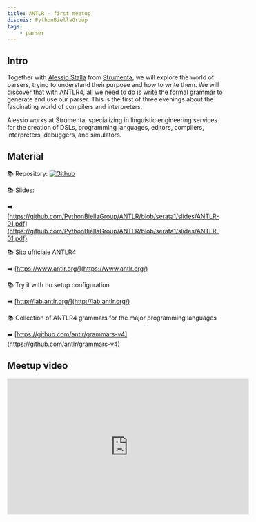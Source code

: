 ```yaml
---
title: ANTLR - first meetup
disquis: PythonBiellaGroup
tags:
    - parser
---
```


## Intro

Together with [Alessio Stalla](https://www.linkedin.com/in/alessiostalla/) from [Strumenta](https://strumenta.com/), we will explore the world of parsers, trying to understand their purpose and how to write them. We will discover that with ANTLR4, all we need to do is write the formal grammar to generate and use our parser. This is the first of three evenings about the fascinating world of compilers and interpreters.

Alessio works at Strumenta, specializing in linguistic engineering services for the creation of DSLs, programming languages, editors, compilers, interpreters, debuggers, and simulators.

## Material

📚 Repository:
[![Github](https://img.shields.io/badge/GitHub-181717.svg?style=for-the-badge&logo=GitHub&logoColor=white)](https://github.com/PythonBiellaGroup/ANTLR/tree/serata1)

📚 Slides:

➡️ [https://github.com/PythonBiellaGroup/ANTLR/blob/serata1/slides/ANTLR-01.pdf](https://github.com/PythonBiellaGroup/ANTLR/blob/serata1/slides/ANTLR-01.pdf)

📚 Sito ufficiale ANTLR4

➡️ [https://www.antlr.org/](https://www.antlr.org/)

📚 Try it with no setup configuration

➡️ [http://lab.antlr.org/](http://lab.antlr.org/)

📚 Collection of ANTLR4 grammars for the major programming languages

➡️ [https://github.com/antlr/grammars-v4](https://github.com/antlr/grammars-v4)

## Meetup video

<iframe width="560" height="315" src="https://www.youtube.com/embed/QI0uj7G8b6o" title="YouTube video player" frameborder="0" allow="accelerometer; autoplay; clipboard-write; encrypted-media; gyroscope; picture-in-picture; web-share" allowfullscreen></iframe>